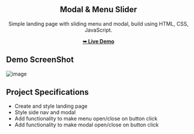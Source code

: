 <div align="center">
 <h2 align="center">Modal & Menu Slider</h2>
 
Simple landing page with sliding menu and modal, build using HTML, CSS, JavaScript.
 
<a href="https://c0dewithlokesh.github.io/vanillawebprojects/Menu%20Slider%20&%20Modal/"><strong>➥ Live Demo</strong></a>
</div>

## Demo ScreenShot

![image](https://user-images.githubusercontent.com/77185999/234281729-34484d7e-f0f4-426a-846d-d7ea1ff17407.png)

## Project Specifications

- Create and style landing page
- Style side nav and modal
- Add functionality to make menu open/close on button click
- Add functionality to make modal open/close on button click
